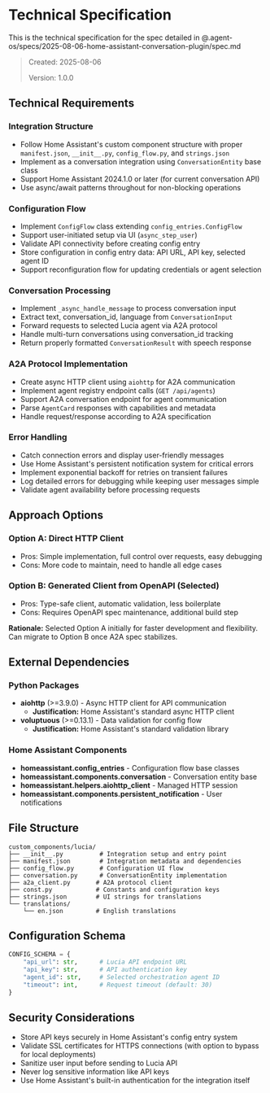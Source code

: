 # Technical Specification

This is the technical specification for the spec detailed in @.agent-os/specs/2025-08-06-home-assistant-conversation-plugin/spec.md

> Created: 2025-08-06
> 
> Version: 1.0.0

## Technical Requirements

### Integration Structure
- Follow Home Assistant's custom component structure with proper `manifest.json`, `__init__.py`, `config_flow.py`, and `strings.json`
- Implement as a conversation integration using `ConversationEntity` base class
- Support Home Assistant 2024.1.0 or later (for current conversation API)
- Use async/await patterns throughout for non-blocking operations

### Configuration Flow
- Implement `ConfigFlow` class extending `config_entries.ConfigFlow`
- Support user-initiated setup via UI (`async_step_user`)
- Validate API connectivity before creating config entry
- Store configuration in config entry data: API URL, API key, selected agent ID
- Support reconfiguration flow for updating credentials or agent selection

### Conversation Processing
- Implement `_async_handle_message` to process conversation input
- Extract text, conversation_id, language from `ConversationInput`
- Forward requests to selected Lucia agent via A2A protocol
- Handle multi-turn conversations using conversation_id tracking
- Return properly formatted `ConversationResult` with speech response

### A2A Protocol Implementation
- Create async HTTP client using `aiohttp` for A2A communication
- Implement agent registry endpoint calls (`GET /api/agents`)
- Support A2A conversation endpoint for agent communication
- Parse `AgentCard` responses with capabilities and metadata
- Handle request/response according to A2A specification

### Error Handling
- Catch connection errors and display user-friendly messages
- Use Home Assistant's persistent notification system for critical errors
- Implement exponential backoff for retries on transient failures
- Log detailed errors for debugging while keeping user messages simple
- Validate agent availability before processing requests

## Approach Options

### Option A: Direct HTTP Client
- Pros: Simple implementation, full control over requests, easy debugging
- Cons: More code to maintain, need to handle all edge cases

### Option B: Generated Client from OpenAPI (Selected)
- Pros: Type-safe client, automatic validation, less boilerplate
- Cons: Requires OpenAPI spec maintenance, additional build step

**Rationale:** Selected Option A initially for faster development and flexibility. Can migrate to Option B once A2A spec stabilizes.

## External Dependencies

### Python Packages
- **aiohttp** (>=3.9.0) - Async HTTP client for API communication
  - **Justification:** Home Assistant's standard async HTTP client
- **voluptuous** (>=0.13.1) - Data validation for config flow
  - **Justification:** Home Assistant's standard validation library

### Home Assistant Components
- **homeassistant.config_entries** - Configuration flow base classes
- **homeassistant.components.conversation** - Conversation entity base
- **homeassistant.helpers.aiohttp_client** - Managed HTTP session
- **homeassistant.components.persistent_notification** - User notifications

## File Structure

```
custom_components/lucia/
├── __init__.py          # Integration setup and entry point
├── manifest.json        # Integration metadata and dependencies
├── config_flow.py       # Configuration UI flow
├── conversation.py      # ConversationEntity implementation
├── a2a_client.py       # A2A protocol client
├── const.py            # Constants and configuration keys
├── strings.json        # UI strings for translations
└── translations/
    └── en.json         # English translations
```

## Configuration Schema

```python
CONFIG_SCHEMA = {
    "api_url": str,      # Lucia API endpoint URL
    "api_key": str,      # API authentication key
    "agent_id": str,     # Selected orchestration agent ID
    "timeout": int,      # Request timeout (default: 30)
}
```

## Security Considerations

- Store API keys securely in Home Assistant's config entry system
- Validate SSL certificates for HTTPS connections (with option to bypass for local deployments)
- Sanitize user input before sending to Lucia API
- Never log sensitive information like API keys
- Use Home Assistant's built-in authentication for the integration itself